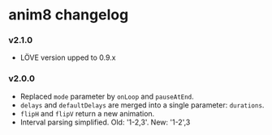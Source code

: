 anim8 changelog
===============

### v2.1.0

* LÖVE version upped to 0.9.x

### v2.0.0

* Replaced `mode` parameter by `onLoop` and `pauseAtEnd`.
* `delays` and `defaultDelays` are merged into a single parameter: `durations`.
* `flipH` and `flipV` return a new animation.
* Interval parsing simplified. Old: '1-2,3'. New: '1-2',3
